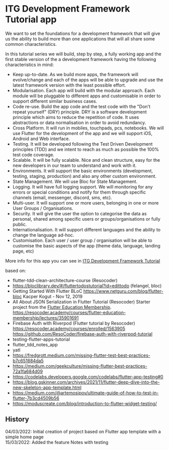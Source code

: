 # ITG Development Framework Tutorial app

We want to set the foundations for a development framework that will give us the ability
to build more than one applications that will all share some common characteristics.

In this tutorial series we will build, step by step, a fully working app and 
the first stable version of the a development framework having the following 
characteristics in mind:
- Keep up-to-date. As we build more apps, the framework will evolve/change and each of the apps will be able to upgrade and use the latest framework version with the least possible effort.
- Modularisation. Each app will build with the modular approach. Each module will be pluggable to different apps and customisable in order to support different similar business cases.
- Code re-use. Build the app code and the test code with the "Don't repeat yourself" (DRY) principle. DRY is a software development principle which aims to reduce the repetition of code. It uses abstractions or data normalisation in order to avoid redundancy.
- Cross Platform. It will run in mobiles, touchpads, pcs, notebooks. We will use Flutter for the development of the app and we will support iOS, Android and Web interface.
- Testing. It will be developed following the Test Driven Development principles (TDD) and we intent to reach as much as possible the 100% test code coverage.
- Scalable. It will be fully scalable. Nice and clean structure, easy for the new developers in our team to understand and work with it.
- Environments. It will support the basic environments (development, testing, staging, production) and also any other custom environment.
- State Management. We will use Bloc for State Management.
- Logging. It will have full logging support. We will monitoring for any errors or special conditions and notify for them through specific channels (email, messenger, discord, sms, etc).
- Multi-user. It will support one or more users, belonging in one or more User Groups / Organisations.
- Security. It will give the user the option to categorise the data as personal, shared among specific users or groups/organisations or fully public.
- Internationalisation. It will support different languages and the ability to change the language ad-hoc.
- Customisation. Each user / user group / organisation will be able to customise the basic aspects of the app (theme data, language, landing page, etc)

More info for this app you can see in [ITG Development Framework Tutorial](http://apgortsilas.aggate.gr/development-framework-tutorial-series-build-a-full-working-app-with-flutter-and-clean-architecture-introduction)

based on:
* flutter-tdd-clean-architecture-course (Resocoder)
* https://bloclibrary.dev/#/fluttertodostutorial?id=edittodo (felangel, bloc)
* Getting Started With Flutter BLoC
  https://www.netguru.com/blog/flutter-bloc
  Kacper Kogut - Nov 12, 2019
* All About JSON Serialization in Flutter Tutorial (Resocoder)
  Starter project from the [Flutter Education Membership](https://resocoder.com/fem).
  https://resocoder.academy/courses/flutter-education-membership/lectures/35901691
* Firebase Auth with Riverpod (Flutter tutorial by Resocoder)
  https://resocoder.academy/courses/enrolled/1563905
  https://github.com/ResoCoder/firebase-auth-with-riverpod-tutorial
* testing-flutter-apps-tutorial
* flutter_tdd_notes_app
* yatl
* https://fredgrott.medium.com/missing-flutter-test-best-practices-b7c651884da5
* https://medium.com/geekculture/missing-flutter-best-practices-72a1fa684d09
* https://codelabs.developers.google.com/codelabs/flutter-app-testing#0
* https://blog.gskinner.com/archives/2021/11/flutter-deep-dive-into-the-new-skeleton-app-template.html
* https://medium.com/@artemosipov/ultimate-guide-of-how-to-test-in-flutter-7b3cd4509b56
* https://moduscreate.com/blog/introduction-to-flutter-widget-testing/

## History

04/03/2022: Initial creation of project based on Flutter app template with a simple home page\
15/03/2022: Added the feature Notes with testing

